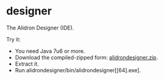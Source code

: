 designer
========

The Alidron Designer (IDE).

Try it:
- You need Java 7u6 or more.
- Download the compiled-zipped form: [alidrondesigner.zip](http://www.alidron.org/dist/alidrondesigner.zip).
- Extract it.
- Run alidrondesigner/bin/alidrondesigner[[64].exe].
